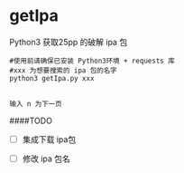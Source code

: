# getIpa
 Python3 获取25pp 的破解 ipa 包

```
#使用前请确保已安装 Python3环境 + requests 库
#xxx 为想要搜索的 ipa 包的名字
python3 getIpa.py xxx


输入 n 为下一页
```


####TODO

* [ ] 集成下载 ipa包
* [ ] 修改 ipa 包名


